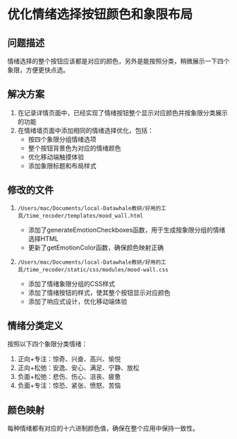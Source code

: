 # 优化情绪选择按钮颜色和象限布局

## 问题描述
情绪选择的整个按钮应该都是对应的颜色，另外是能按照分类，稍微展示一下四个象限，方便更快点选。

## 解决方案
1. 在记录详情页面中，已经实现了情绪按钮整个显示对应颜色并按象限分类展示的功能
2. 在情绪墙页面中添加相同的情绪选择优化，包括：
   - 按四个象限分组情绪选项
   - 整个按钮背景色为对应的情绪颜色
   - 优化移动端触摸体验
   - 添加象限标题和布局样式

## 修改的文件
1. `/Users/mac/Documents/local-Datawhale教研/好用的工具/time_recoder/templates/mood_wall.html`
   - 添加了generateEmotionCheckboxes函数，用于生成按象限分组的情绪选择HTML
   - 更新了getEmotionColor函数，确保颜色映射正确

2. `/Users/mac/Documents/local-Datawhale教研/好用的工具/time_recoder/static/css/modules/mood-wall.css`
   - 添加了情绪象限分组的CSS样式
   - 添加了情绪按钮的样式，使其整个按钮显示对应颜色
   - 添加了响应式设计，优化移动端体验

## 情绪分类定义
按照以下四个象限分类情绪：

1. 正向+专注：惊奇、兴奋、高兴、愉悦
2. 正向+松弛：安逸、安心、满足、宁静、放松
3. 负面+松弛：悲伤、伤心、沮丧、疲惫
4. 负面+专注：惊恐、紧张、愤怒、苦恼

## 颜色映射
每种情绪都有对应的十六进制颜色值，确保在整个应用中保持一致性。